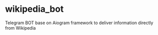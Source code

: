 # wikipedia_bot
Telegram BOT base on Aiogram framework to deliver information directly from Wikipedia
